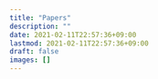 ```yaml
---
title: "Papers"
description: ""
date: 2021-02-11T22:57:36+09:00
lastmod: 2021-02-11T22:57:36+09:00
draft: false
images: []
---
```

